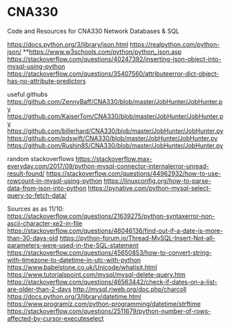 # CNA330
Code and Resources for CNA330 Network Databases &amp; SQL

https://docs.python.org/3/library/json.html
https://realpython.com/python-json/
**https://www.w3schools.com/python/python_json.asp
https://stackoverflow.com/questions/40247392/inserting-json-object-into-mysql-using-python
https://stackoverflow.com/questions/35407560/attributeerror-dict-object-has-no-attribute-predictors

useful githubs
https://github.com/ZennyBaff/CNA330/blob/master/JobHunter/JobHunter.py
https://github.com/KaiserTom/CNA330/blob/master/JobHunter/JobHunter.py
https://github.com/billerhard/CNA330/blob/master/JobHunter/JobHunter.py
https://github.com/pdswift/CNA330/blob/master/JobHunter/JobHunter.py
https://github.com/Rushin85/CNA330/blob/master/JobHunter/JobHunter.py

random stackoverflows
https://stackoverflow.max-everyday.com/2017/09/python-mysql-connector-internalerror-unread-result-found/
https://stackoverflow.com/questions/44962932/how-to-use-rowcount-in-mysql-using-python
https://linuxconfig.org/how-to-parse-data-from-json-into-python
https://pynative.com/python-mysql-select-query-to-fetch-data/

Sources as as 11/10:
https://stackoverflow.com/questions/21639275/python-syntaxerror-non-ascii-character-xe2-in-file
https://stackoverflow.com/questions/46046136/find-out-if-a-date-is-more-than-30-days-old
https://python-forum.io/Thread-MySQL-Insert-Not-all-parameters-were-used-in-the-SQL-statement
https://stackoverflow.com/questions/45650853/how-to-convert-string-with-timezone-to-datetime-in-utc-with-python
https://www.babelstone.co.uk/Unicode/whatisit.html
https://www.tutorialspoint.com/mysql/mysql-delete-query.htm
https://stackoverflow.com/questions/46563442/check-if-dates-on-a-list-are-older-than-2-days
http://mysql.rjweb.org/doc.php/charcoll
https://docs.python.org/3/library/datetime.html
https://www.programiz.com/python-programming/datetime/strftime
https://stackoverflow.com/questions/2511679/python-number-of-rows-affected-by-cursor-executeselect